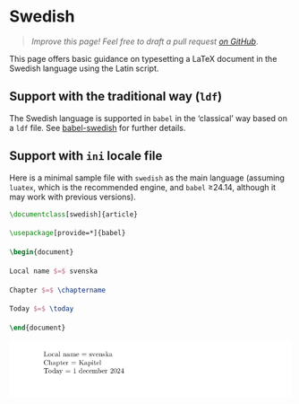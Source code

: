 # Swedish

<blockquote>
  <p><em>Improve this page! Feel free to draft a pull request <a href="https://github.com/latex3/babel/tree/docs/docs">on GitHub</a></em>.</p>
</blockquote>

This page offers basic guidance on typesetting a LaTeX document in the
Swedish language using the Latin script.

## Support with the traditional way (`ldf`)

The Swedish language is supported in `babel` in the ‘classical’ way
based on a `ldf` file. See [babel-swedish](https://ctan.org/pkg/babel-swedish)
for further details.

## Support with `ini` locale file

Here is a minimal sample file with `swedish` as the main language
(assuming `luatex`, which is the recommended engine, and `babel` ≥24.14,
although it may work with previous versions).

```tex
\documentclass[swedish]{article}

\usepackage[provide=*]{babel}

\begin{document}

Local name $=$ svenska

Chapter $=$ \chaptername

Today $=$ \today

\end{document}
```

![](../media/locale-swedish.png)